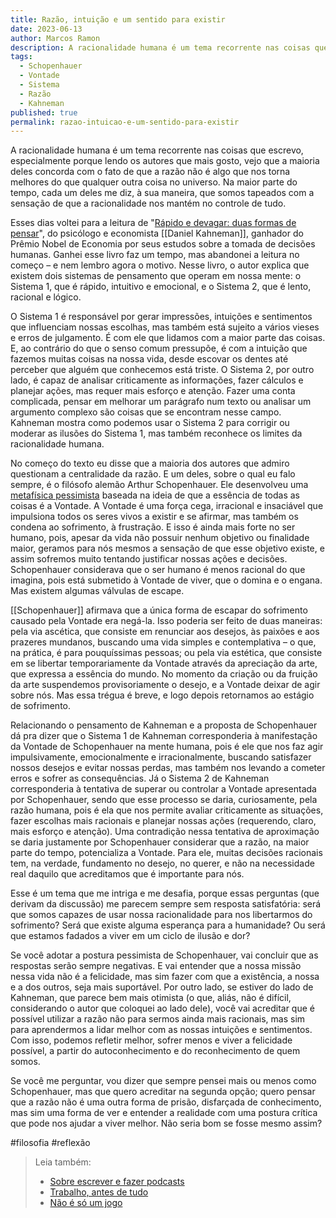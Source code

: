 ```yaml
---
title: Razão, intuição e um sentido para existir
date: 2023-06-13
author: Marcos Ramon
description: A racionalidade humana é um tema recorrente nas coisas que escrevo, especialmente porque lendo os autores que mais gosto, vejo que a maioria deles concorda com o fato de que a razão não é algo que nos torna melhores do que qualquer outra coisa no universo.
tags:
  - Schopenhauer
  - Vontade
  - Sistema
  - Razão
  - Kahneman
published: true
permalink: razao-intuicao-e-um-sentido-para-existir
---
```

A racionalidade humana é um tema recorrente nas coisas que escrevo, especialmente porque lendo os autores que mais gosto, vejo que a maioria deles concorda com o fato de que a razão não é algo que nos torna melhores do que qualquer outra coisa no universo. Na maior parte do tempo, cada um deles me diz, à sua maneira, que somos tapeados com a sensação de que a racionalidade nos mantém no controle de tudo.

Esses dias voltei para a leitura de "[Rápido e devagar: duas formas de pensar](https://amzn.to/45TOtbE)", do psicólogo e economista [[Daniel Kahneman]], ganhador do Prêmio Nobel de Economia por seus estudos sobre a tomada de decisões humanas. Ganhei esse livro faz um tempo, mas abandonei a leitura no começo – e nem lembro agora o motivo. Nesse livro, o autor explica que existem dois sistemas de pensamento que operam em nossa mente: o Sistema 1, que é rápido, intuitivo e emocional, e o Sistema 2, que é lento, racional e lógico.

O Sistema 1 é responsável por gerar impressões, intuições e sentimentos que influenciam nossas escolhas, mas também está sujeito a vários vieses e erros de julgamento. É com ele que lidamos com a maior parte das coisas. E, ao contrário do que o senso comum pressupõe, é com a intuição que fazemos muitas coisas na nossa vida, desde escovar os dentes até perceber que alguém que conhecemos está triste. O Sistema 2, por outro lado, é capaz de analisar criticamente as informações, fazer cálculos e planejar ações, mas requer mais esforço e atenção. Fazer uma conta complicada, pensar em melhorar um parágrafo num texto ou analisar um argumento complexo são coisas que se encontram nesse campo. Kahneman mostra como podemos usar o Sistema 2 para corrigir ou moderar as ilusões do Sistema 1, mas também reconhece os limites da racionalidade humana.

No começo do texto eu disse que a maioria dos autores que admiro questionam a centralidade da razão. E um deles, sobre o qual eu falo sempre, é o filósofo alemão Arthur Schopenhauer. Ele desenvolveu uma [metafísica pessimista](https://marcosramon.net/schopenhauer-e-a-essencia-do-mundo) baseada na ideia de que a essência de todas as coisas é a Vontade. A Vontade é uma força cega, irracional e insaciável que impulsiona todos os seres vivos a existir e se afirmar, mas também os condena ao sofrimento, à frustração. E isso é ainda mais forte no ser humano, pois, apesar da vida não possuir nenhum objetivo ou finalidade maior, geramos para nós mesmos a sensação de que esse objetivo existe, e assim sofremos muito tentando justificar nossas ações e decisões. Schopenhauer considerava que o ser humano é menos racional do que imagina, pois está submetido à Vontade de viver, que o domina e o engana. Mas existem algumas válvulas de escape.

[[Schopenhauer]] afirmava que a única forma de escapar do sofrimento causado pela Vontade era negá-la. Isso poderia ser feito de duas maneiras: pela via ascética, que consiste em renunciar aos desejos, às paixões e aos prazeres mundanos, buscando uma vida simples e contemplativa – o que, na prática, é para pouquíssimas pessoas; ou pela via estética, que consiste em se libertar temporariamente da Vontade através da apreciação da arte, que expressa a essência do mundo. No momento da criação ou da fruição da arte suspendemos provisoriamente o desejo, e a Vontade deixar de agir sobre nós. Mas essa trégua é breve, e logo depois retornamos ao estágio de sofrimento.

Relacionando o pensamento de Kahneman e a proposta de Schopenhauer dá pra dizer que o Sistema 1 de Kahneman corresponderia à manifestação da Vontade de Schopenhauer na mente humana, pois é ele que nos faz agir impulsivamente, emocionalmente e irracionalmente, buscando satisfazer nossos desejos e evitar nossas perdas, mas também nos levando a cometer erros e sofrer as consequências. Já o Sistema 2 de Kahneman corresponderia à tentativa de superar ou controlar a Vontade apresentada por Schopenhauer, sendo que esse processo se daria, curiosamente, pela razão humana, pois é ela que nos permite avaliar criticamente as situações, fazer escolhas mais racionais e planejar nossas ações (requerendo, claro, mais esforço e atenção). Uma contradição nessa tentativa de aproximação se daria justamente por Schopenhauer considerar que a razão, na maior parte do tempo, potencializa a Vontade. Para ele, muitas decisões racionais tem, na verdade, fundamento no desejo, no querer, e não na necessidade real daquilo que acreditamos que é importante para nós.

Esse é um tema que me intriga e me desafia, porque essas perguntas (que derivam da discussão) me parecem sempre sem resposta satisfatória: será que somos capazes de usar nossa racionalidade para nos libertarmos do sofrimento? Será que existe alguma esperança para a humanidade? Ou será que estamos fadados a viver em um ciclo de ilusão e dor?

Se você adotar a postura pessimista de Schopenhauer, vai concluir que as respostas serão sempre negativas. E vai entender que a nossa missão nessa vida não é a felicidade, mas sim fazer com que a existência, a nossa e a dos outros, seja mais suportável. Por outro lado, se estiver do lado de Kahneman, que parece bem mais otimista (o que, aliás, não é difícil, considerando o autor que coloquei ao lado dele), você vai acreditar que é possível utilizar a razão não para sermos ainda mais racionais, mas sim para aprendermos a lidar melhor com as nossas intuições e sentimentos. Com isso, podemos refletir melhor, sofrer menos e viver a felicidade possível, a partir do autoconhecimento e do reconhecimento de quem somos.

Se você me perguntar, vou dizer que sempre pensei mais ou menos como Schopenhauer, mas que quero acreditar na segunda opção; quero pensar que a razão não é uma outra forma de prisão, disfarçada de conhecimento, mas sim uma forma de ver e entender a realidade com uma postura crítica que pode nos ajudar a viver melhor. Não seria bom se fosse mesmo assim?

#filosofia #reflexão

> Leia também:
> - <a href="/sobre-escrever-e-fazer-podcasts">Sobre escrever e fazer podcasts</a>
> - <a href="/trabalho-antes-de-tudo">Trabalho, antes de tudo</a>
> - <a href="/nao-e-so-um-jogo">Não é só um jogo</a>
